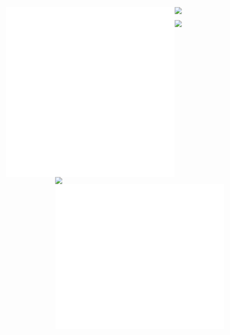 <div>
<img width="390" align="left" src="./metrics/metrics.svg"> 
</div>
<div width="40%">
<img align="right" width="390" src="./assets/little-twin-stars.gif">
</div>

<div style="display: flex; flex-direction: row;">
<img align="right" width="390" src=https://tenor.com/bjOlh.gif>
</div>

<img align="right" width="390" src="./assets/introduction.svg"> 

![](https://metrics.lecoq.io/gkrosental?template=classic&base=header%2C%20activity%2C%20community%2C%20repositories%2C%20metadata&base.indepth=false&base.hireable=false&base.skip=false&config.timezone=America%2FSao_Paulo)
